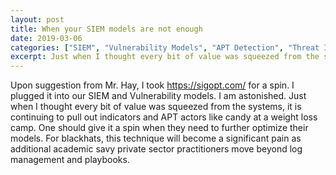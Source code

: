 ```yaml
---
layout: post
title: When your SIEM models are not enough
date: 2019-03-06
categories: ["SIEM", "Vulnerability Models", "APT Detection", "Threat Intelligence", "Optimization", "Cybersecurity", "Threat Hunting", "Machine Learning"]
excerpt: Just when I thought every bit of value was squeezed from the systems, it is continuing to pull out indicators and APT actors like candy at a weight loss camp.
---
```

Upon suggestion from Mr. Hay, I took https://sigopt.com/ for a spin.  I
plugged it into our SIEM and Vulnerability models.  I am astonished.  Just
when I thought every bit of value was squeezed from the systems, it is
continuing to pull out indicators and APT actors like candy at a weight loss
camp.  One should give it a spin when they need to further optimize their
models.  For blackhats, this technique will become a significant pain as
additional academic savy private sector practitioners move beyond log
management and playbooks.


